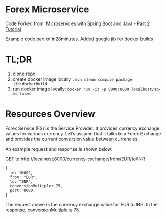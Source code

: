 # Forex Microservice

Code Forked from:
[Microservices with Spring Boot](https://github.com/in28minutes/spring-boot-examples/tree/master/spring-boot-basic-microservice) 
and Java - [Part 2 Tutorial](https://www.springboottutorial.com/creating-microservices-with-spring-boot-part-2-forex-microservice)

Example code part of in28minutes. Added google jib for docker builds

# TL;DR
1. clone repo
2. create docker image locally : `mvn clean compile package jib:dockerBuild`
3. run docker image locally: `docker run -it -p 8000:8000 localhost/sb-ms-fxsvc`


# Resources Overview
Forex Service (FS) is the Service Provider. It provides currency exchange values for various currency. Let’s assume that it talks to a Forex Exchange and provides the current conversion value between currencies.

An example request and response is shown below:

GET to http://localhost:8000/currency-exchange/from/EUR/to/INR

```
{
  id: 10002,
  from: "EUR",
  to: "INR",
  conversionMultiple: 75,
  port: 8000,
}
```
The request above is the currency exchange value for EUR to INR. In the response, conversionMultiple is 75.
